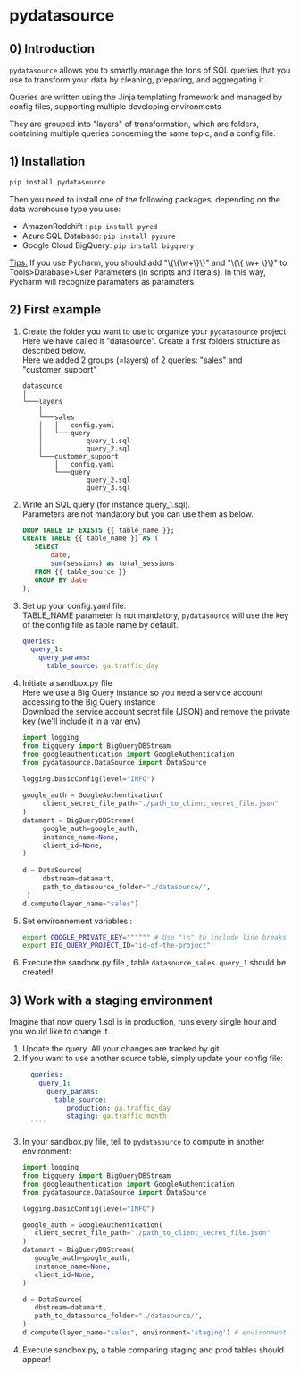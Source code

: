 # pydatasource

## 0) Introduction

````pydatasource```` allows you to smartly manage the tons of SQL queries that you use to transform your data by cleaning, preparing, and aggregating it.

Queries are written using the Jinja templating framework and managed by config files, supporting multiple developing environments  

They are grouped into "layers" of transformation, which are folders, containing multiple queries concerning the same topic, and a config file.    

## 1) Installation

````bash
pip install pydatasource
```` 

Then you need to install one of the following packages, depending on the data warehouse type you use:

- AmazonRedshift : ````pip install pyred````
- Azure SQL Database: ````pip install pyzure````
- Google Cloud BigQuery: ````pip install bigquery````

<u>Tips:</u> If you use Pycharm, you should add "\\{\\{\w+\\}\\}" and "\\{\\{ \w+ \\}\\}" to Tools>Database>User Parameters (in scripts and literals). In this way, Pycharm will recognize paramaters as paramaters

## 2) First example

1) Create the folder you want to use to organize your ````pydatasource```` project. Here we have called it "datasource". Create a first folders structure as described below. <br>
Here we added 2 groups (=layers) of 2 queries: "sales" and "customer_support"  
    ```
    datasource
    │
    └───layers
        │
        └───sales
        │   │   config.yaml
        │   └───query
        │           query_1.sql
        │           query_2.sql
        └───customer_support
            │   config.yaml
            └───query
                    query_2.sql
                    query_3.sql
    ```

2) Write an SQL query (for instance query_1.sql).<br>
   Parameters are not mandatory but you can use them as below.  
   
    ````sql
    DROP TABLE IF EXISTS {{ table_name }};
    CREATE TABLE {{ table_name }} AS (
       SELECT 
           date, 
           sum(sessions) as total_sessions 
       FROM {{ table_source }}
       GROUP BY date
    );
    ````
3) Set up your config.yaml file. <br> 
TABLE_NAME parameter is not mandatory, ````pydatasource```` will use the key of the config file as table name by default. 
    
   ````yaml
   queries:
     query_1:
       query_params:
         table_source: ga.traffic_day
   ````

4) Initiate a sandbox.py file <br>
Here we use a Big Query instance so you need a service account accessing to the Big Query instance <br>
Download the service account secret file (JSON) and remove the private key (we'll include it in a var env) <br>
   ````python
   import logging
   from bigquery import BigQueryDBStream
   from googleauthentication import GoogleAuthentication 
   from pydatasource.DataSource import DataSource 
   
   logging.basicConfig(level="INFO")
    
   google_auth = GoogleAuthentication(
        client_secret_file_path="./path_to_client_secret_file.json"
   ) 
   datamart = BigQueryDBStream(
        google_auth=google_auth,     
        instance_name=None,
        client_id=None,
   )
    
   d = DataSource(
        dbstream=datamart,
        path_to_datasource_folder="./datasource/",
    )
   d.compute(layer_name="sales")
   ````

5) Set environnement variables :
   ````bash
   export GOOGLE_PRIVATE_KEY="""""" # Use "\n" to include line breaks
   export BIG_QUERY_PROJECT_ID="id-of-the-project"
   ````

6) Execute the sandbox.py file , table ````datasource_sales.query_1```` should be created!


## 3) Work with a staging environment

Imagine that now query_1.sql is in production, runs every single hour and you would like to change it.
1) Update the query. All your changes are tracked by git. 
2) If you want to use another source table, simply update your config file:
     ````yaml
       queries:
         query_1:
           query_params:
             table_source: 
                production: ga.traffic_day
                staging: ga.traffic_month
       ````
3) In your sandbox.py file, tell to ````pydatasource```` to compute in another environment:
     ````python
   import logging
   from bigquery import BigQueryDBStream
   from googleauthentication import GoogleAuthentication 
   from pydatasource.DataSource import DataSource 
   
   logging.basicConfig(level="INFO")
    
   google_auth = GoogleAuthentication(
        client_secret_file_path="./path_to_client_secret_file.json"
   ) 
   datamart = BigQueryDBStream(
        google_auth=google_auth,     
        instance_name=None,
        client_id=None,
   )
    
   d = DataSource(
        dbstream=datamart,
        path_to_datasource_folder="./datasource/",
    )
   d.compute(layer_name="sales", environment='staging') # environment params must be the same than in the config file
     ````
4) Execute sandbox.py, a table comparing staging and prod tables should appear!
 








